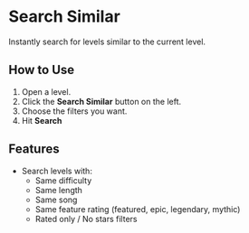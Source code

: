 # Search Similar

Instantly search for levels similar to the current level.

## How to Use

1. Open a level.
2. Click the **Search Similar** button on the left.
3. Choose the filters you want.
4. Hit **Search**

## Features

- Search levels with:
  - Same difficulty
  - Same length
  - Same song
  - Same feature rating (featured, epic, legendary, mythic)
  - Rated only / No stars filters

